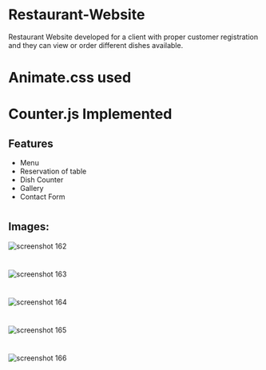 # Restaurant-Website
Restaurant Website developed for a client with proper customer registration and they can view or order different dishes available.

#
# Animate.css used
# Counter.js Implemented

## Features
* Menu
* Reservation of table 
* Dish Counter
* Gallery
* Contact Form

#
## Images:
![screenshot 162](https://user-images.githubusercontent.com/46291816/50774793-64733680-12ba-11e9-964e-f1a662b53aea.png)
#
![screenshot 163](https://user-images.githubusercontent.com/46291816/50775120-57a31280-12bb-11e9-9171-70f852e6d2c5.png)
#
![screenshot 164](https://user-images.githubusercontent.com/46291816/50775274-b5375f00-12bb-11e9-9146-519c0d6d08a3.png)
#
![screenshot 165](https://user-images.githubusercontent.com/46291816/50775286-bff1f400-12bb-11e9-9898-02450d8ce478.png)
#
![screenshot 166](https://user-images.githubusercontent.com/46291816/50775300-c8e2c580-12bb-11e9-83e2-849ae2b599b1.png)
